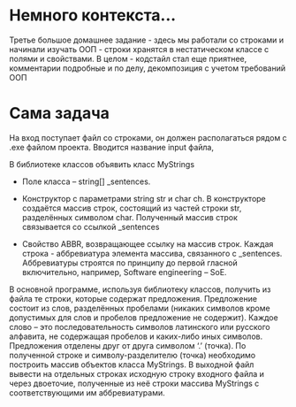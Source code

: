 # Немного контекста...

Третье большое домашнее задание - здесь мы работали со строками и начинали изучать ООП - строки хранятся в нестатическом классе с полями и свойствами. В целом - кодстайл стал еще приятнее, комментарии подробные и по делу, декомпозиция с учетом требований ООП

# Сама задача

На вход поступает файл со строками, он должен располагаться рядом с .exe файлом проекта. Вводится название input файла, 

В библиотеке классов объявить класс MyStrings

- Поле класса – string[] _sentences.

- Конструктор c параметрами string str и char ch. В конструкторе создаётся массив
строк, состоящий из частей строки str, разделённых символом char. Полученный
массив строк связывается со ссылкой _sentences

- Свойство ABBR, возвращающее ссылку на массив строк. Каждая строка - аббревиатура
элемента массива, связанного с _sentences. Аббревиатуры строятся по принципу до
первой гласной включительно, например, Software engineering – SoE.

В основной программе, используя библиотеку классов, получить из файла те строки,
которые содержат предложения. Предложение состоит из слов, разделённых пробелами
(никаких символов кроме допустимых для слов и пробелов предложение не содержит).
Каждое слово – это последовательность символов латинского или русского алфавита, не
содержащая пробелов и каких-либо иных символов. Предложения отделены друг от друга
символом ‘.’ (точка). По полученной строке и символу-разделителю (точка) необходимо
построить массив объектов класса MyStrings. В выходной файл вывести на отдельных
строках исходную строку входного файла и через двоеточие, полученные из неё строки
массива MyStrings с соответствующими им аббревиатурами. 
